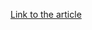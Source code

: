 [Link to the article](https://blog.talosintelligence.com/2021/05/transparent-tribe-infra-and-targeting.html)
